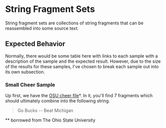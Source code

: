 # String Fragment Sets

String fragment sets are collections of string fragments that can be
reassembled into some source text. 

## Expected Behavior

Normally, there would be some table here with links to each sample with
a description of the sample and the expected result. However, due to
the size of the results for these samples, I've chosen to break each sample
out into its own subsection.

### Small Cheer Sample

Up first, we have the [OSU cheer file](cheer-8-2.txt)\*. In it, you'll
find 7 fragments which should ultimately combine into the following
string.

> Go Bucks -- Beat Michigan

*\* borrowed from The Ohio State University
